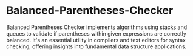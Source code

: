 # Balanced-Parentheses-Checker
Balanced Parentheses Checker implements algorithms using stacks and queues to validate if parentheses within given expressions are correctly balanced. It's an essential utility in compilers and text editors for syntax checking, offering insights into fundamental data structure applications.
